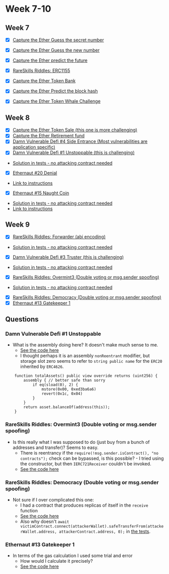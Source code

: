 # Week 7-10

## Week 7

- [x]  [Capture the Ether Guess the secret number](https://github.com/tommyrharper/capture-the-ether-foundry/blob/master/GuessSecretNumber/src/GuessSecretNumber.sol)
- [x]  [Capture the Ether Guess the new number](https://github.com/tommyrharper/capture-the-ether-foundry/blob/master/GuessNewNumber/src/GuessNewNumber.sol)
- [x]  [Capture the Ether predict the future](https://github.com/tommyrharper/capture-the-ether-foundry/blob/master/PredictTheFuture/src/PredictTheFuture.sol)
- [x]  [RareSkills Riddles: ERC1155](https://github.com/tommyrharper/solidity-riddles/blob/main/contracts/attackers/Overmint1_ERC1155_Attacker.sol)
- [x]  [Capture the Ether Token Bank](https://github.com/tommyrharper/capture-the-ether-foundry/blob/master/TokenBank/src/TokenBank.sol)
- [x]  [Capture the Ether Predict the block hash](https://github.com/tommyrharper/capture-the-ether-foundry/blob/master/PredictTheBlockhash/src/PredictTheBlockhash.sol)
- [x]  [Capture the Ether Token Whale Challenge](https://github.com/tommyrharper/capture-the-ether-foundry/blob/master/TokenWhale/src/TokenWhale.sol)


## Week 8

- [x]  [Capture the Ether Token Sale (this one is more challenging)](https://github.com/tommyrharper/capture-the-ether-foundry/blob/master/TokenSale/src/TokenSale.sol)
- [x]  [Capture the Ether Retirement fund](https://github.com/tommyrharper/capture-the-ether-foundry/blob/master/RetirementFund/src/RetirementFund.sol)
- [x]  [Damn Vulnerable Defi #4 Side Entrance (Most vulnerabilities are application specific)](https://github.com/tommyrharper/damn-vulnerable-defi/blob/master/contracts/side-entrance/SideEntranceLenderPool.sol)
- [x]  [Damn Vulnerable Defi #1 Unstoppable (this is challenging)](https://github.com/tommyrharper/damn-vulnerable-defi/blob/master/contracts/unstoppable/UnstoppableVault.sol)
  - [Solution in tests - no attacking contract needed](https://github.com/tommyrharper/damn-vulnerable-defi/blob/master/test/unstoppable/unstoppable.challenge.js)
- [x]  [Ethernaut #20 Denial](./ethernaut-20-denial/src/Denial.sol)
  - [Link to instructions](https://ethernaut.openzeppelin.com/level/20)
- [x]  [Ethernaut #15 Naught Coin](./ethernaut-15-naught-coin/src/NaughtCoin.sol)
  - [Solution in tests - no attacking contract needed](./ethernaut-15-naught-coin/test/NaughtCoin.t.sol)
  - [Link to instructions](https://ethernaut.openzeppelin.com/level/15)

## Week 9

- [x]  [RareSkills Riddles: Forwarder (abi encoding)](https://github.com/tommyrharper/solidity-riddles/blob/main/contracts/Forwarder.sol)
  - [Solution in tests - no attacking contract needed](https://github.com/tommyrharper/solidity-riddles/blob/main/test/Forwarder.js)
- [x]  [Damn Vulnerable Defi #3 Truster (this is challenging)](https://github.com/tommyrharper/damn-vulnerable-defi/blob/master/contracts/truster/TrusterLenderPool.sol)
  - [Solution in tests - no attacking contract needed](https://github.com/tommyrharper/damn-vulnerable-defi/blob/master/test/truster/truster.challenge.js)
- [x]  [RareSkills Riddles: Overmint3 (Double voting or msg.sender spoofing)](https://github.com/tommyrharper/solidity-riddles/blob/main/contracts/Overmint3.sol)
  - [Solution in tests - no attacking contract needed](https://github.com/tommyrharper/solidity-riddles/blob/main/test/Overmint3.js)
- [x]  [RareSkills Riddles: Democracy (Double voting or msg.sender spoofing)](https://github.com/tommyrharper/solidity-riddles/blob/main/contracts/Democracy.sol)
- [x]  [Ethernaut #13 Gatekeeper 1](./ethernaut-13-gatekeeper/src/GatekeeperOne.sol)

## Questions

### Damn Vulnerable Defi #1 Unstoppable

- What is the assembly doing here? It doesn't make much sense to me.
  - [See the code here](https://github.com/tommyrharper/damn-vulnerable-defi/blob/master/contracts/unstoppable/UnstoppableVault.sol)
  - I thought perhaps it is an assembly `nonReentrant` modifier, but storage slot zero seems to refer to `string public name` for the `ERC20` inherited by `ERC4626`.

```solidity
    function totalAssets() public view override returns (uint256) {
        assembly { // better safe than sorry
            if eq(sload(0), 2) {
                mstore(0x00, 0xed3ba6a6)
                revert(0x1c, 0x04)
            }
        }
        return asset.balanceOf(address(this));
    }
```

### RareSkills Riddles: Overmint3 (Double voting or msg.sender spoofing)

- Is this really what I was supposed to do (just buy from a bunch of addresses and transfer)? Seems to easy.
  - There is reentrancy if the `require(!msg.sender.isContract(), "no contracts");` check can be bypassed, is this possible? - I tried using the constructor, but then `IERC721Receiver` couldn't be invoked.
  - [See the code here](https://github.com/tommyrharper/solidity-riddles/blob/main/test/Overmint3.js)

### RareSkills Riddles: Democracy (Double voting or msg.sender spoofing)

- Not sure if I over complicated this one:
  - I had a contract that produces replicas of itself in the `receive` function
  - [See the code here](https://github.com/tommyrharper/solidity-riddles/blob/main/contracts/Democracy.sol)
  - Also why doesn't `await victimContract.connect(attackerWallet).safeTransferFrom(attackerWallet.address, attackerContract.address, 0);` in [the tests](https://github.com/tommyrharper/solidity-riddles/blob/main/test/Democracy.js).

### Ethernaut #13 Gatekeeper 1

- In terms of the gas calculation I used some trial and error
  - How would I calculate it precisely?
  - [See the code here](./ethernaut-13-gatekeeper/src/GatekeeperOne.sol)
